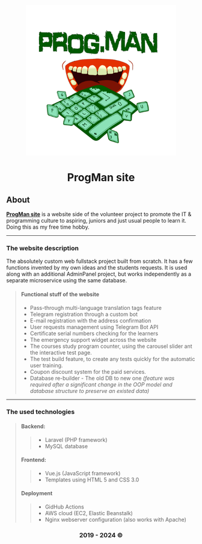 <p align="center">
<a href="https://progman.site" target="_blank">
<img src="https://raw.githubusercontent.com/Progman-school/public_art/main/PNG/progman_logo__green_shine.png" width="400" alt="Laravel Logo">
</a>
<h1 align="center">ProgMan site</h1>
</p>

## About
**[ProgMan site](https://progman.site)** is a website side of the volunteer project to promote the IT & programming culture to aspiring, juniors and just usual people to learn it.
Doing this as my free time hobby.

---
### The website description
The absolutely custom web fullstack project built from scratch. It has a few functions invented by my own ideas and the students requests.
It is used along with an additional AdminPanel project, but works independently as a separate microservice using the same database.
>#### Functional stuff of the website
>- Pass-through multi-language translation tags feature
>- Telegram registration through a custom bot
>- E-mail registration with the address confirmation
>- User requests management using Telegram Bot API
>- Certificate serial numbers checking for the learners
>- The emergency support widget across the website
>- The courses study program counter, using the carousel slider ant the interactive test page.
>- The test build feature, to create any tests quickly for the automatic user training.
>- Coupon discount system for the paid services.
>- Database re-builder - The old DB to new one *(feature was required after a significant change in the OOP model and database structure to preserve an existed data)*
---
### The used technologies
>#### Backend:
>>- Laravel (PHP framework)
>>- MySQL database
>#### Frontend:
>>- Vue.js (JavaScript framework)
>>- Templates using HTML 5 and CSS 3.0
>#### Deployment
>>- GidHub Actions
>>- AWS cloud (EC2, Elastic Beanstalk)
>>- Nginx webserver configuration (also works with Apache)

<h3 align="center">2019 - 2024 ©</h3>

